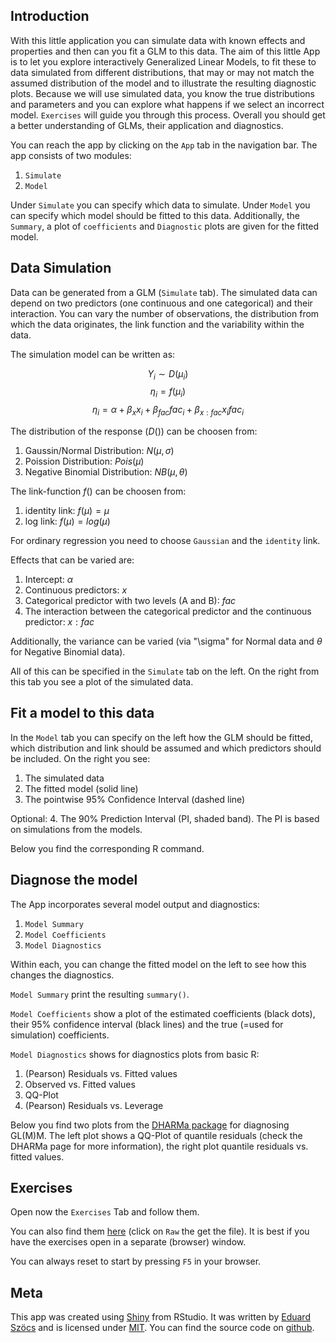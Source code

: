 ## Introduction

With this little application you can simulate data with known effects and properties and then can you fit a GLM to this data.
The aim of this little App is to let you explore interactively Generalized Linear Models, to fit these to data simulated from different distributions, that may or may not match the assumed distribution of the model and to illustrate the resulting diagnostic plots. 
Because we will use simulated data, you know the true distributions and parameters and you can explore what happens if we select an incorrect model.
`Exercises` will guide you through this process.
Overall you should get a better understanding of GLMs, their application and diagnostics.


You can reach the app by clicking on the `App` tab in the navigation bar.
The app consists of two modules:

1. `Simulate`
2. `Model`

Under `Simulate` you can specify which data to simulate.
Under `Model` you can specify which model should be fitted to this data.
Additionally, the `Summary`, a plot of `coefficients` and `Diagnostic` plots are given for the fitted model.




## Data Simulation

Data can be generated from a GLM (`Simulate` tab).
The simulated data can depend on two predictors (one continuous and one categorical) and their interaction.
You can vary the number of observations, the distribution from which the data originates, the link function and the variability within the data.

The simulation model can be written as:

$$Y_i \sim D(\mu_i)$$
$$\eta_i = f(\mu_i)$$
$$\eta_i = \alpha + \beta_{x} x_i + \beta_{fac} fac_i + \beta_{x:fac} x_i fac_i$$

The distribution of the response ($D()$) can be choosen from:

1. Gaussin/Normal Distribution: $N(\mu, \sigma)$
2. Poission Distribution: $Pois(\mu)$
3. Negative Binomial Distribution: $NB(\mu, \theta)$

The link-function $f()$ can be choosen from:

1. identity link: $f(\mu) = \mu$
2. log link: $f(\mu) = log(\mu)$

For ordinary regression you need to choose `Gaussian` and the `identity` link.

Effects that can be varied are:

1. Intercept: $\alpha$
2. Continuous predictors: $x$
3. Categorical predictor with two levels (A and B): $fac$
4. The interaction between the categorical predictor and the continuous predictor: $x:fac$

Additionally, the variance can be varied (via "\sigma" for Normal data and $\theta$ for Negative Binomial data).

All of this can be specified in the `Simulate` tab on the left.
On the right from this tab you see a plot of the simulated data.


## Fit a model to this data

In the `Model` tab you can specify on the left how the GLM should be fitted, which distribution and link should be assumed and which predictors should be included.
On the right you see:

1. The simulated data
2. The fitted model (solid line)
3. The pointwise 95% Confidence Interval (dashed line)

Optional: 
4. The 90% Prediction Interval (PI, shaded band). The PI is based on simulations from the models.

Below you find the corresponding R command.


## Diagnose the model

The App incorporates several model output and diagnostics:

1. `Model Summary`
2. `Model Coefficients`
3. `Model Diagnostics`

Within each, you can change the fitted model on the left to see how this changes the diagnostics.


`Model Summary` print the resulting `summary()`.

`Model Coefficients` show a plot of the estimated coefficients (black dots),
their 95% confidence interval (black lines) and the true (=used for simulation) coefficients.

`Model Diagnostics` shows for diagnostics plots from basic R:

1. (Pearson) Residuals vs. Fitted values
2. Observed vs. Fitted values
3. QQ-Plot
4. (Pearson) Residuals vs. Leverage


Below you find two plots from the [DHARMa package](https://github.com/florianhartig/DHARMa) for diagnosing GL(M)M.
The left plot shows a QQ-Plot of quantile residuals (check the DHARMa page for more information), the right plot quantile residuals vs. fitted values.


## Exercises

Open now the `Exercises` Tab and follow them. 

You can also find them [here](https://github.com/EDiLD/shiny_apps/blob/master/glm_explorer/exercises.md) (click on `Raw` the get the file).
It is best if you have the exercises open in a separate (browser) window.

You can always reset to start by pressing `F5` in your browser.



## Meta
This app was created using [Shiny](https://shiny.rstudio.com/) from RStudio.
It was written by [Eduard Szöcs](edild.github.io) and is licensed under [MIT](https://opensource.org/licenses/MIT).
You can find the source code on [github](https://github.com/EDiLD/shiny_apps/tree/master/glm_explorer).

